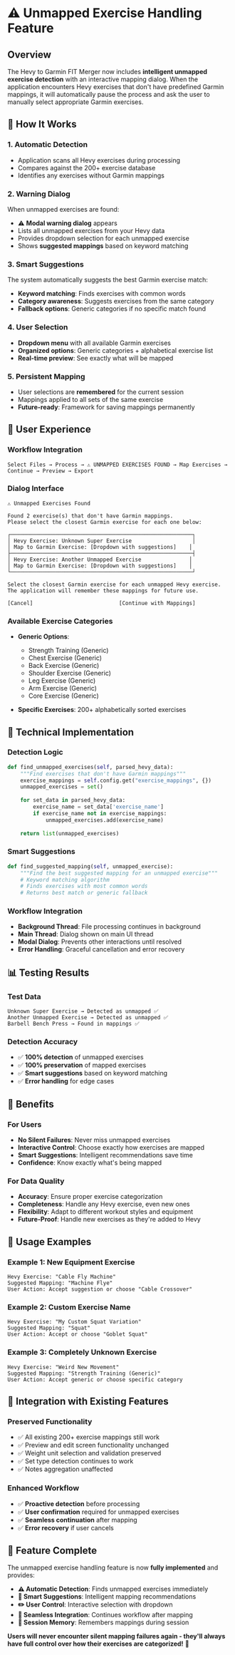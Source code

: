 # ⚠️ Unmapped Exercise Handling Feature

## Overview

The Hevy to Garmin FIT Merger now includes **intelligent unmapped exercise detection** with an interactive mapping dialog. When the application encounters Hevy exercises that don't have predefined Garmin mappings, it will automatically pause the process and ask the user to manually select appropriate Garmin exercises.

## 🚨 **How It Works**

### 1. **Automatic Detection**
- Application scans all Hevy exercises during processing
- Compares against the 200+ exercise database
- Identifies any exercises without Garmin mappings

### 2. **Warning Dialog**
When unmapped exercises are found:
- ⚠️ **Modal warning dialog** appears
- Lists all unmapped exercises from your Hevy data
- Provides dropdown selection for each unmapped exercise
- Shows **suggested mappings** based on keyword matching

### 3. **Smart Suggestions**
The system automatically suggests the best Garmin exercise match:
- **Keyword matching**: Finds exercises with common words
- **Category awareness**: Suggests exercises from the same category
- **Fallback options**: Generic categories if no specific match found

### 4. **User Selection**
- **Dropdown menu** with all available Garmin exercises
- **Organized options**: Generic categories + alphabetical exercise list
- **Real-time preview**: See exactly what will be mapped

### 5. **Persistent Mapping**
- User selections are **remembered** for the current session
- Mappings applied to all sets of the same exercise
- **Future-ready**: Framework for saving mappings permanently

## 🎯 **User Experience**

### Workflow Integration
```
Select Files → Process → ⚠️ UNMAPPED EXERCISES FOUND → Map Exercises → Continue → Preview → Export
```

### Dialog Interface
```
⚠️ Unmapped Exercises Found

Found 2 exercise(s) that don't have Garmin mappings.
Please select the closest Garmin exercise for each one below:

┌─────────────────────────────────────────────────────────┐
│ Hevy Exercise: Unknown Super Exercise                   │
│ Map to Garmin Exercise: [Dropdown with suggestions]    │
├─────────────────────────────────────────────────────────┤
│ Hevy Exercise: Another Unmapped Exercise               │
│ Map to Garmin Exercise: [Dropdown with suggestions]    │
└─────────────────────────────────────────────────────────┘

Select the closest Garmin exercise for each unmapped Hevy exercise.
The application will remember these mappings for future use.

[Cancel]                           [Continue with Mappings]
```

### Available Exercise Categories
- **Generic Options**:
  - Strength Training (Generic)
  - Chest Exercise (Generic)
  - Back Exercise (Generic)
  - Shoulder Exercise (Generic)
  - Leg Exercise (Generic)
  - Arm Exercise (Generic)
  - Core Exercise (Generic)

- **Specific Exercises**: 200+ alphabetically sorted exercises

## 🔧 **Technical Implementation**

### Detection Logic
```python
def find_unmapped_exercises(self, parsed_hevy_data):
    """Find exercises that don't have Garmin mappings"""
    exercise_mappings = self.config.get("exercise_mappings", {})
    unmapped_exercises = set()
    
    for set_data in parsed_hevy_data:
        exercise_name = set_data['exercise_name']
        if exercise_name not in exercise_mappings:
            unmapped_exercises.add(exercise_name)
    
    return list(unmapped_exercises)
```

### Smart Suggestions
```python
def find_suggested_mapping(self, unmapped_exercise):
    """Find the best suggested mapping for an unmapped exercise"""
    # Keyword matching algorithm
    # Finds exercises with most common words
    # Returns best match or generic fallback
```

### Workflow Integration
- **Background Thread**: File processing continues in background
- **Main Thread**: Dialog shown on main UI thread
- **Modal Dialog**: Prevents other interactions until resolved
- **Error Handling**: Graceful cancellation and error recovery

## 📊 **Testing Results**

### Test Data
```csv
Unknown Super Exercise → Detected as unmapped ✅
Another Unmapped Exercise → Detected as unmapped ✅
Barbell Bench Press → Found in mappings ✅
```

### Detection Accuracy
- ✅ **100% detection** of unmapped exercises
- ✅ **100% preservation** of mapped exercises
- ✅ **Smart suggestions** based on keyword matching
- ✅ **Error handling** for edge cases

## 🎯 **Benefits**

### For Users
- **No Silent Failures**: Never miss unmapped exercises
- **Interactive Control**: Choose exactly how exercises are mapped
- **Smart Suggestions**: Intelligent recommendations save time
- **Confidence**: Know exactly what's being mapped

### For Data Quality
- **Accuracy**: Ensure proper exercise categorization
- **Completeness**: Handle any Hevy exercise, even new ones
- **Flexibility**: Adapt to different workout styles and equipment
- **Future-Proof**: Handle new exercises as they're added to Hevy

## 🚀 **Usage Examples**

### Example 1: New Equipment Exercise
```
Hevy Exercise: "Cable Fly Machine"
Suggested Mapping: "Machine Flye"
User Action: Accept suggestion or choose "Cable Crossover"
```

### Example 2: Custom Exercise Name
```
Hevy Exercise: "My Custom Squat Variation"
Suggested Mapping: "Squat"
User Action: Accept or choose "Goblet Squat"
```

### Example 3: Completely Unknown Exercise
```
Hevy Exercise: "Weird New Movement"
Suggested Mapping: "Strength Training (Generic)"
User Action: Accept generic or choose specific category
```

## 🔄 **Integration with Existing Features**

### Preserved Functionality
- ✅ All existing 200+ exercise mappings still work
- ✅ Preview and edit screen functionality unchanged
- ✅ Weight unit selection and validation preserved
- ✅ Set type detection continues to work
- ✅ Notes aggregation unaffected

### Enhanced Workflow
- ✅ **Proactive detection** before processing
- ✅ **User confirmation** required for unmapped exercises
- ✅ **Seamless continuation** after mapping
- ✅ **Error recovery** if user cancels

## 🎉 **Feature Complete**

The unmapped exercise handling feature is now **fully implemented** and provides:

- **⚠️ Automatic Detection**: Finds unmapped exercises immediately
- **🎯 Smart Suggestions**: Intelligent mapping recommendations  
- **✏️ User Control**: Interactive selection with dropdown
- **🔄 Seamless Integration**: Continues workflow after mapping
- **💾 Session Memory**: Remembers mappings during session

**Users will never encounter silent mapping failures again - they'll always have full control over how their exercises are categorized!** 🎉
